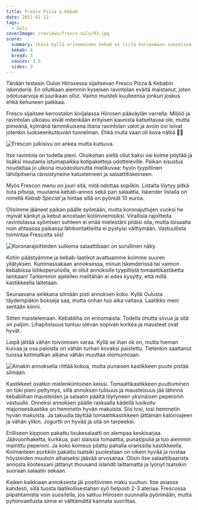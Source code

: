 ```yaml
---
title: Fresco Pizza & Kebab
date: 2021-01-12
tags:
  - Oulu
coverImage: /reviews/fresco-oulu/03.jpg
score:
  summary: Ikävä kyllä erinomainen kebab ei riitä korvaamaan sooseissa ja lisukkeissa olleita puutteita.
  kebab: 4
  bread: 3
  sauces: 3.5
  sides: 3
---
```


Tänään testasin Oulun Hiirosessa sijaitsevan Fresco Pizza & Kebabin iskenderiä. En ollutkaan aiemmin kyseisen ravintolan eväitä maistanut, joten odotusarvoja ei juurikaan ollut. Vaimo muisteli kuulleensa jonkun joskus ehkä kehuneen paikkaa.

Fresco sijaitsee kerrostalon kivijalassa Hiirosen pääväylän varrella. Miljöö ja ravintolan ulkoasu eivät mitenkään erityisen kaunista katseltavaa ole, mutta pimeänä, kylmänä tammikuisena iltana ravintolan valot ja avoin ovi loivat jotenkin luokseenkutsuvan tunnelman. Ehkä mulla vaan oli kova nälkä 🤷‍♂️

![Frescon julkisivu on ankea mutta kutsuva.](/reviews/fresco-oulu/01.jpg "2865x3820")

Itse ravintola on todella pieni. Olisikohan siellä ollut kaksi vai kolme pöytää ja lisäksi muutama istumapaikka kotipaketteja odotteleville. Paikan sisustus noudattaa jo ulkona muodostunutta mielikuvaa: hyvin tyypillinen lähiöpitseria ränsistyneine kalusteineen ja salaattitiskeineen.

Myös Frescon menu on juuri sitä, mitä odottaa sopiikin. Listalta löytyy pitkä liuta pitsoja, muutama kebab-annos sekä pari salaattia. Iskender listalla on nimellä _Kebab Special_ ja hintaa sillä on pyöreät 10 euroa.

Olisimme jääneet paikan päälle syömään, mutta koronajuttujen vuoksi he myivät känkyt ja kebut ainostaan kotiinviemisiksi. Virallisia rajoitteita ravintolassa syömisen suhteen ei enää mielestäni pitäisi olla, mutta toisaalta noin ahtaassa paikassa lähikontakteilta ei pystyisi välttymään. Vastuullista toimintaa Frescolta siis!

![Koronarajoitteiden sulkema salaattibaari on surullinen näky.](/reviews/fresco-oulu/02.jpg "3709x2780")

Kotiin päästyämme ja kebab-laatikot avattuamme koimme suuren yllätyksen. Kummassakaan annoksessa, minun iskenderissä tai vaimon kebabissa lohkoperunoilla, ei ollut annoksille tyypillistä tomaattikastiketta lainkaan! Tarkemmin ajatellen meiltähän ei edes kysytty, että millä kastikkeella laitetaan.

Seuraavana seikkana silmään pisti annoksen koko. Kyllä Oulusta täydempiäkin bokseja saa, mutta onhan tuo aika valtava. Laatikko meni sentään kiinni.

Sitten maistelemaan. Kebabliha on erinomaista. Todella ohutta siivua ja sitä on paljon. Lihapitoisuus tuntuu olevan sopivan korkea ja mausteet ovat hyvät.

Leipä jättää vähän toivomisen varaa. Kyllä se ihan ok on, mutta hieman kuivaa ja osa paloista on vähän turhan kovaksi paistettu. Tietenkin saattanut tuossa kotimatkan aikana vähän muuttaa olomuotoaan.

![Ainakin annoksella riittää kokoa, mutta punaisen kastikkeen puute pistää silmään.](/reviews/fresco-oulu/03.jpg "4032x3024")

Kastikkeet ovatkin mielenkiintoinen keissi. Tomaattikastikkeen puuttuminen on toki pieni pettymys, sillä annoksen tulisuus ja mausteisuus jää lähinnä kebablihan mausteiden ja salaatin päältä löytyneen yksinäisen peperonin vastuulle. Onneksi annoksen päälle raskaalla kädellä lusikoitu majoneesikastike on hemmetin hyvän makuista. Siis tosi, tosi hemmetin hyvän makuista. Ja takuulla täyttää tomaattikastikkeen jättämän kalorivajeen ja vähän ylikin. Jogurtti on hyvää ja sitä on tarpeeksi.

Erilliseen kippoon pakattu lisukesalaatti on alempaa keskisarjaa. Jäävuorihaketta, kurkkua, pari slaissia tomaattia, punasipulia ja tuo aiemmin mainittu peperoni. Ja koko komeus pilattu pahalla oranssilla kastikkeella. Kolmanteen purkkiin pakattu tsatsiki puolestaan on oikein hyvää ja nostaa höysteiden muutoin alhaiseksi jäävää arvosanaa. Olisin itse salaattibaarista annosta kootessani jättänyt thousand islandit laittamatta ja lyönyt tsatsikin suoraan salaatin sekaan.

Kaiken kaikkiaan annoksesta jäi positiivinen maku suuhun. Itse asiassa kahdesti, sillä tuosta laatikollisestahan syö helposti 2-3 ateriaa. Frescossa piipahtamista voin suositella, jos sattuu Hiirosen suunnalla pyörimään, mutta pyhiinvaellusta sinne ei välttämättä kannata suorittaa.
